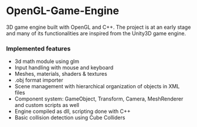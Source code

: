 # OpenGL-Game-Engine
3D game engine built with OpenGL and C++. The project is at an early stage and many of its functionalities are inspired from the Unity3D game engine.

### Implemented features

* 3d math module using glm
* Input handling with mouse and keyboard
* Meshes, materials, shaders & textures
* .obj format importer
* Scene management with hierarchical organization of objects in XML files
* Component system: GameObject, Transform, Camera, MeshRenderer and custom scripts as well
* Engine compiled as dll, scripting done with C++
* Basic collision detection using Cube Colliders
